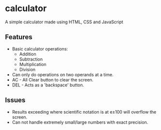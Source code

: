 # calculator
A simple calculator made using HTML, CSS and JavaScript

## Features
- Basic calculator operations:
    - Addition
    - Subtraction
    - Multiplication
    - Division
- Can only do operations on two operands at a time.
- AC - All Clear button to clear the screen.
- DEL - Acts as a 'backspace' button.

## Issues
- Results exceeding where scientific notation is at e±100 will overflow the screen.
- Can not handle extremely small/large numbers with exact precision.